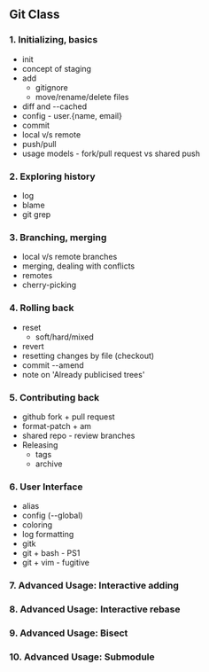 ## Git Class

### 1. Initializing, basics
  - init
  - concept of staging
  - add
    - gitignore
    - move/rename/delete files
  - diff and --cached
  - config - user.{name, email}
  - commit
  - local v/s remote
  - push/pull
  - usage models - fork/pull request vs shared push

### 2. Exploring history
  - log
  - blame
  - git grep

### 3. Branching, merging
  - local v/s remote branches
  - merging, dealing with conflicts
  - remotes
  - cherry-picking

### 4. Rolling back
  - reset
    - soft/hard/mixed
  - revert
  - resetting changes by file (checkout)
  - commit --amend
  - note on 'Already publicised trees'

### 5. Contributing back
  - github fork + pull request
  - format-patch + am
  - shared repo - review branches
  - Releasing
    - tags
    - archive

### 6. User Interface
  - alias
  - config (--global)
  - coloring
  - log formatting
  - gitk
  - git + bash - PS1
  - git + vim - fugitive

### 7. Advanced Usage: Interactive adding
### 8. Advanced Usage: Interactive rebase
### 9. Advanced Usage: Bisect
### 10. Advanced Usage: Submodule

